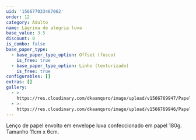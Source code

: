 ```yaml
---
uid: '156677033467062'
order: 12
category: Adulto
name: Lágrima de alegria luva
base_value: 3.5
discount: 0
is_combo: false
base_paper_type:
  - base_paper_type_option: Offset (fosco)
    is_free: true
  - base_paper_type_option: Linho (texturizado)
    is_free: true
configurables: []
extras: []
gallery:
  - >-
    https://res.cloudinary.com/dkaanqsro/image/upload/v1566769947/Papelaria%20adulto/L%C3%A1grimas_de_alegria_luva_1_xqpfaq.jpg
  - >-
    https://res.cloudinary.com/dkaanqsro/image/upload/v1566769946/Papelaria%20adulto/L%C3%A1grimas_de_alegria_luva_2_llgm99.jpg
---
```

Lenço de papel envolto em envelope luva confeccionado em papel 180g. Tamanho 11cm x 6cm.
